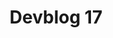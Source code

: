 ---
slug: 17
title: Devblog 17
description: Set your thrusters to max, because there's a fully-armed and operational devblog coming your way!
image: images/devblog/17/title.png
toc_max_heading_level: 4
authors: kacper
---